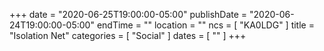 +++
date = "2020-06-25T19:00:00-05:00"
publishDate = "2020-06-24T19:00:00-05:00"
endTime = ""
location = ""
ncs = [ "KA0LDG" ]
title = "Isolation Net"
categories = [ "Social" ]
dates = [ "" ]
+++
